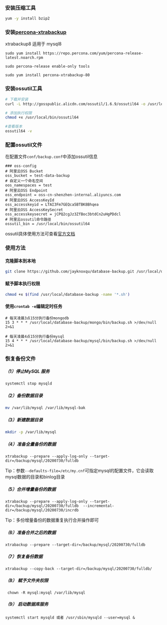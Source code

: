 ### 安装压缩工具

```bash
yum -y install bzip2
```



### 安装[percona-xtrabackup](https://www.percona.com/doc/percona-xtrabackup/LATEST/installation/yum_repo.html)

xtrabackup8 适用于 mysql8

```
sudo yum install https://repo.percona.com/yum/percona-release-latest.noarch.rpm

sudo percona-release enable-only tools

sudo yum install percona-xtrabackup-80
```





### 安装ossutil工具


```bash
# 下载并安装
curl -L http://gosspublic.alicdn.com/ossutil/1.6.9/ossutil64 -o /usr/local/bin/ossutil64

# 添加执行权限
chmod +x /usr/local/bin/ossutil64

#查看版本
ossutil64 -v
```



### 配置ossutil文件
在配置文件`conf/backup.conf`中添加ossutil信息
```
### oss-config
# 阿里云OSS Bucket
oss_bucket = test-data-backup
# 自定义一个命名空间
oos_namespaces = test
# 阿里云OSS Endpoint
oss_endpoint = oss-cn-shenzhen-internal.aliyuncs.com
# 阿里云OSS AccessKeyId
oss_accesskeyid = LTAI3Fm7GEQca5BTBK8Bhqea
# 阿里云OSS AccessKeySecret
oss_accesskeysecret = jCPQ2cgJz3ZfBoc3btdCn2uHgPDdcl
# 阿里云ossutil命令路径
ossutil_bin = /usr/local/bin/ossutil64
```
ossutil具体使用方法可查看[官方文档](https://help.aliyun.com/document_detail/50452.html)





### 使用方法



#### 克隆脚本到本地

```bash
git clone https://github.com/jayknoxqu/database-backup.git /usr/local/database-backup
```



#### 赋予脚本执行权限

```bash
chmod +x $(find /usr/local/database-backup -name '*.sh')
```



#### 使用`crontab -e`编辑定时任务

```
# 每天凌晨3点15分执行备份mongodb
15 3 * * * /usr/local/database-backup/mongo/bin/backup.sh >/dev/null 2>&1

# 每天凌晨4点15分执行备份mysql
15 4 * * * /usr/local/database-backup/mysql/bin/backup.sh >/dev/null 2>&1
```

### 恢复备份文件

##### （1）停止MySQL 服务

```sh
systemctl stop mysqld
```



##### （2）备份数据目录

```sh
mv /var/lib/mysql /var/lib/mysql-bak
```



##### （3）新建数据目录

```sh
mkdir -p /var/lib/mysql
```



##### （4）准备全量备份的数据

```shell
xtrabackup --prepare --apply-log-only --target-dir=/backup/mysql/20200730/fulldb
```

  Tip：参数`--defaults-file=/etc/my.cnf`可指定mysql的配置文件，它会读取mysql数据的目录和binlog目录



##### （5）合并增量备份的数据

```shll
xtrabackup --prepare --apply-log-only --target-dir=/backup/mysql/20200730/fulldb  --incremental-dir=/backup/mysql/20200730/incrdb
```

Tip：多份增量备份的数据重复执行合并操作即可



##### （6）准备合并之后的数据

```shell
xtrabackup --prepare --target-dir=/backup/mysql/20200730/fulldb
```



##### （7）恢复备份数据

```shell
xtrabackup --copy-back --target-dir=/backup/mysql/20200730/fulldb/
```



##### （8） 赋予文件夹权限

```shell
 chown -R mysql:mysql /var/lib/mysql
```



##### （9） 启动数据库服务

```shell
systemctl start mysqld 或者 /usr/sbin/mysqld --user=mysql &
```
